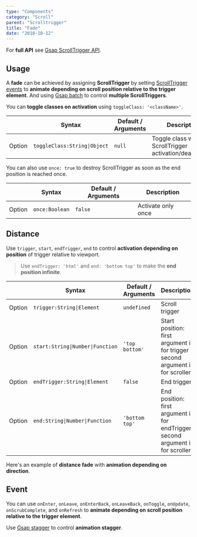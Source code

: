 ```yaml
---
type: "Components"
category: "Scroll"
parent: "Scrolltrigger"
title: "Fade"
date: "2010-10-12"
---
```


For **full API** see [Gsap ScrollTrigger API](https://greensock.com/docs/v3/Plugins/ScrollTrigger).

## Usage

A **fade** can be achieved by assigning **ScrollTrigger** by setting [ScrollTrigger events](/components/scrolltrigger/fade#event) to **animate depending on scroll position relative to the trigger element**. And using [Gsap batch](https://greensock.com/docs/v3/Plugins/ScrollTrigger/static.batch()) to control **multiple ScrollTriggers**.

<demo>
  <div class="gatsby_demo_item" data-iframe="demos/components/scrolltrigger/fade"></div>
</demo>

You can **toggle classes on activation** using `toggleClass: '<className>'`.

<div class="xt-overflow-sub overflow-y-hidden overflow-x-scroll my-5 xt-my-auto w-full">

|                         | Syntax                                    | Default / Arguments                       | Description                   |
| ----------------------- | ----------------------------------------- | ----------------------------- | ----------------------------- |
| Option                  | `toggleClass:String\|Object`                          | `null`        | Toggle class with ScrollTrigger activation/deactivation             |

</div>

You can also use `once: true` to destroy ScrollTrigger as soon as the end position is reached once.

<div class="xt-overflow-sub overflow-y-hidden overflow-x-scroll my-5 xt-my-auto w-full">

|                         | Syntax                                    | Default / Arguments                       | Description                   |
| ----------------------- | ----------------------------------------- | ----------------------------- | ----------------------------- |
| Option                  | `once:Boolean`                          | `false`        | Activate only once             |

</div>

## Distance

Use `trigger`, `start`, `endTrigger`, `end` to control **activation depending on position** of trigger relative to viewport.

> Use `endTrigger: 'html'` and `end: 'bottom top'` to make the **end position infinite**.

<div class="xt-overflow-sub overflow-y-hidden overflow-x-scroll my-5 xt-my-auto w-full">

|                         | Syntax                                    | Default / Arguments                       | Description                   |
| ----------------------- | ----------------------------------------- | ----------------------------- | ----------------------------- |
| Option                  | `trigger:String\|Element`                          | `undefined`        | Scroll trigger           |
| Option                  | `start:String\|Number\|Function`                          | `'top bottom'`        | Start position: first argument is for trigger second argument is for scroller            |
| Option                  | `endTrigger:String\|Element`                          | `false`        | End trigger           |
| Option                  | `end:String\|Number\|Function`                          | `'bottom top'`        | End position: first argument is for endTrigger second argument is for scroller            |

</div>

Here's an example of **distance fade** with **animation depending on direction**.

<demo>
  <div class="gatsby_demo_item" data-iframe="demos/components/scrolltrigger/fade-distance"></div>
</demo>

## Event

You can use `onEnter`, `onLeave`, `onEnterBack`, `onLeaveBack`, `onToggle`, `onUpdate`, `onScrubComplete`, and `onRefresh` to **animate depending on scroll position relative to the trigger element**.

Use [Gsap stagger](https://greensock.com/docs/v3/Staggers) to control **animation stagger**.

<demo>
  <div class="gatsby_demo_item" data-iframe="demos/components/scrolltrigger/fade-infinite"></div>
  <div class="gatsby_demo_item" data-iframe="demos/components/scrolltrigger/fade-inside"></div>
  <div class="gatsby_demo_item" data-iframe="demos/components/scrolltrigger/fade-outside"></div>
  <div class="gatsby_demo_item" data-iframe="demos/components/scrolltrigger/fade-outside-infinite"></div>
</demo>
